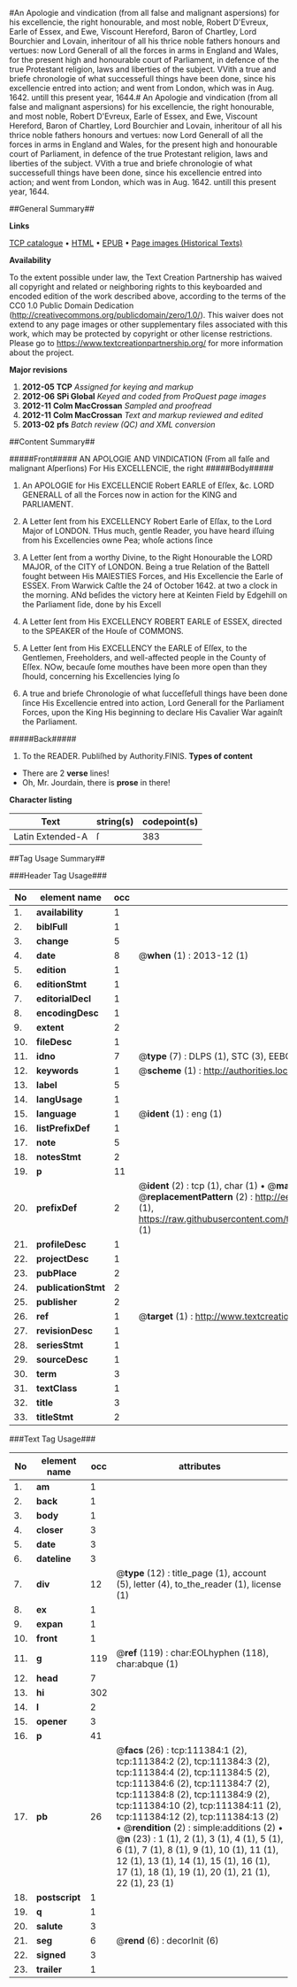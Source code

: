 #An Apologie and vindication (from all false and malignant aspersions) for his excellencie, the right honourable, and most noble, Robert D'Evreux, Earle of Essex, and Ewe, Viscount Hereford, Baron of Chartley, Lord Bourchier and Lovain, inheritour of all his thrice noble fathers honours and vertues: now Lord Generall of all the forces in arms in England and Wales, for the present high and honourable court of Parliament, in defence of the true Protestant religion, laws and liberties of the subject. VVith a true and briefe chronologie of what successefull things have been done, since his excellencie entred into action; and went from London, which was in Aug. 1642. untill this present year, 1644.#
An Apologie and vindication (from all false and malignant aspersions) for his excellencie, the right honourable, and most noble, Robert D'Evreux, Earle of Essex, and Ewe, Viscount Hereford, Baron of Chartley, Lord Bourchier and Lovain, inheritour of all his thrice noble fathers honours and vertues: now Lord Generall of all the forces in arms in England and Wales, for the present high and honourable court of Parliament, in defence of the true Protestant religion, laws and liberties of the subject. VVith a true and briefe chronologie of what successefull things have been done, since his excellencie entred into action; and went from London, which was in Aug. 1642. untill this present year, 1644.

##General Summary##

**Links**

[TCP catalogue](http://www.ota.ox.ac.uk/tcp/)  • 
[HTML](http://tei.it.ox.ac.uk/tcp/Texts-HTML/free/A75/A75497.html)  • 
[EPUB](http://tei.it.ox.ac.uk/tcp/Texts-EPUB/free/A75/A75497.epub) • 
[Page images (Historical Texts)](https://historicaltexts.jisc.ac.uk/eebo-99859310e)

**Availability**

To the extent possible under law, the Text Creation Partnership has waived all copyright and related or neighboring rights to this keyboarded and encoded edition of the work described above, according to the terms of the CC0 1.0 Public Domain Dedication (http://creativecommons.org/publicdomain/zero/1.0/). This waiver does not extend to any page images or other supplementary files associated with this work, which may be protected by copyright or other license restrictions. Please go to https://www.textcreationpartnership.org/ for more information about the project.

**Major revisions**

1. __2012-05__ __TCP__ *Assigned for keying and markup*
1. __2012-06__ __SPi Global__ *Keyed and coded from ProQuest page images*
1. __2012-11__ __Colm MacCrossan__ *Sampled and proofread*
1. __2012-11__ __Colm MacCrossan__ *Text and markup reviewed and edited*
1. __2013-02__ __pfs__ *Batch review (QC) and XML conversion*

##Content Summary##

#####Front#####
AN APOLOGIE AND VINDICATION (From all falſe and malignant Aſperſions) For His EXCELLENCIE, the right
#####Body#####

1. An APOLOGIE for His EXCELLENCIE Robert EARLE of Eſſex, &c. LORD GENERALL of all the Forces now in action for the KING and PARLIAMENT.

1. A Letter ſent from his EXCELLENCY Robert Earle of Eſſax, to the Lord Major of LONDON.
THus much, gentle Reader, you have heard iſſuing from his Excellencies owne Pea; whoſe actions ſince
1. A Letter ſent from a worthy Divine, to the Right Honourable the LORD MAJOR, of the CITY of LONDON. Being a true Relation of the Battell fought between His MAIESTIES Forces, and His Excellencie the Earle of ESSEX. From Warwick Caſtle the 24 of October 1642. at two a clock in the morning.
ANd beſides the victory here at Keinten Field by Edgehill on the Parliament ſide, done by his Excell
1. A Letter ſent from His EXCELLENCY ROBERT EARLE of ESSEX, directed to the SPEAKER of the Houſe of COMMONS.

1. A Letter ſent from His EXCELLENCY the EARLE of Eſſex, to the Gentlemen, Freeholders, and well-affected people in the County of Eſſex.
NOw, becauſe ſome mouthes have been more open than they ſhould, concerning his Excellencies lying ſo
1. A true and briefe Chronologie of what ſucceſſefull things have been done ſince His Excellencie entred into action, Lord Generall for the Parliament Forces, upon the King His beginning to declare His Cavalier War againſt the Parliament.

#####Back#####

1. To the READER.
Publiſhed by Authority.FINIS.
**Types of content**

  * There are 2 **verse** lines!
  * Oh, Mr. Jourdain, there is **prose** in there!

**Character listing**


|Text|string(s)|codepoint(s)|
|---|---|---|
|Latin Extended-A|ſ|383|

##Tag Usage Summary##

###Header Tag Usage###

|No|element name|occ|attributes|
|---|---|---|---|
|1.|__availability__|1||
|2.|__biblFull__|1||
|3.|__change__|5||
|4.|__date__|8| @__when__ (1) : 2013-12 (1)|
|5.|__edition__|1||
|6.|__editionStmt__|1||
|7.|__editorialDecl__|1||
|8.|__encodingDesc__|1||
|9.|__extent__|2||
|10.|__fileDesc__|1||
|11.|__idno__|7| @__type__ (7) : DLPS (1), STC (3), EEBO-CITATION (1), PROQUEST (1), VID (1)|
|12.|__keywords__|1| @__scheme__ (1) : http://authorities.loc.gov/ (1)|
|13.|__label__|5||
|14.|__langUsage__|1||
|15.|__language__|1| @__ident__ (1) : eng (1)|
|16.|__listPrefixDef__|1||
|17.|__note__|5||
|18.|__notesStmt__|2||
|19.|__p__|11||
|20.|__prefixDef__|2| @__ident__ (2) : tcp (1), char (1)  •  @__matchPattern__ (2) : ([0-9\-]+):([0-9IVX]+) (1), (.+) (1)  •  @__replacementPattern__ (2) : http://eebo.chadwyck.com/downloadtiff?vid=$1&page=$2 (1), https://raw.githubusercontent.com/textcreationpartnership/Texts/master/tcpchars.xml#$1 (1)|
|21.|__profileDesc__|1||
|22.|__projectDesc__|1||
|23.|__pubPlace__|2||
|24.|__publicationStmt__|2||
|25.|__publisher__|2||
|26.|__ref__|1| @__target__ (1) : http://www.textcreationpartnership.org/docs/. (1)|
|27.|__revisionDesc__|1||
|28.|__seriesStmt__|1||
|29.|__sourceDesc__|1||
|30.|__term__|3||
|31.|__textClass__|1||
|32.|__title__|3||
|33.|__titleStmt__|2||


###Text Tag Usage###

|No|element name|occ|attributes|
|---|---|---|---|
|1.|__am__|1||
|2.|__back__|1||
|3.|__body__|1||
|4.|__closer__|3||
|5.|__date__|3||
|6.|__dateline__|3||
|7.|__div__|12| @__type__ (12) : title_page (1), account (5), letter (4), to_the_reader (1), license (1)|
|8.|__ex__|1||
|9.|__expan__|1||
|10.|__front__|1||
|11.|__g__|119| @__ref__ (119) : char:EOLhyphen (118), char:abque (1)|
|12.|__head__|7||
|13.|__hi__|302||
|14.|__l__|2||
|15.|__opener__|3||
|16.|__p__|41||
|17.|__pb__|26| @__facs__ (26) : tcp:111384:1 (2), tcp:111384:2 (2), tcp:111384:3 (2), tcp:111384:4 (2), tcp:111384:5 (2), tcp:111384:6 (2), tcp:111384:7 (2), tcp:111384:8 (2), tcp:111384:9 (2), tcp:111384:10 (2), tcp:111384:11 (2), tcp:111384:12 (2), tcp:111384:13 (2)  •  @__rendition__ (2) : simple:additions (2)  •  @__n__ (23) : 1 (1), 2 (1), 3 (1), 4 (1), 5 (1), 6 (1), 7 (1), 8 (1), 9 (1), 10 (1), 11 (1), 12 (1), 13 (1), 14 (1), 15 (1), 16 (1), 17 (1), 18 (1), 19 (1), 20 (1), 21 (1), 22 (1), 23 (1)|
|18.|__postscript__|1||
|19.|__q__|1||
|20.|__salute__|3||
|21.|__seg__|6| @__rend__ (6) : decorInit (6)|
|22.|__signed__|3||
|23.|__trailer__|1||
